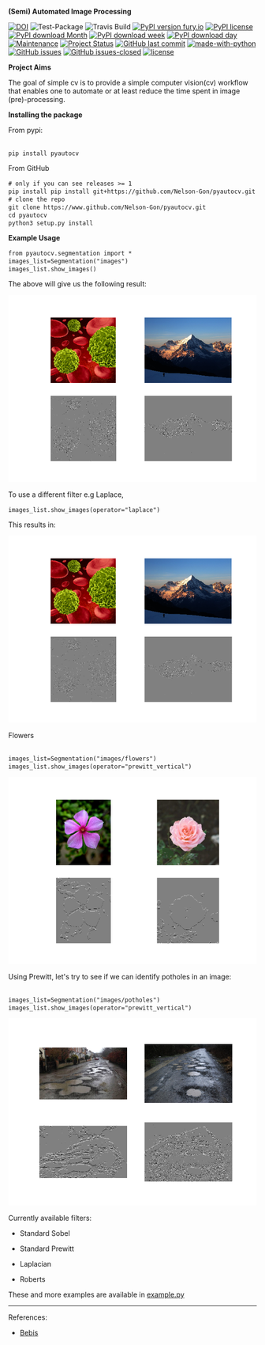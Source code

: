 **(Semi) Automated Image Processing**

[![DOI](https://zenodo.org/badge/249137364.svg)](https://zenodo.org/badge/laflowersdoi/249137364)
![Test-Package](https://github.com/Nelson-Gon/pyautocv/workflows/Test-Package/badge.svg)
![Travis Build](https://travis-ci.com/Nelson-Gon/pyautocv.svg?branch=master)
[![PyPI version fury.io](https://badge.fury.io/py/pyautocv.svg)](https://pypi.python.org/pypi/pyautocv/)
[![PyPI license](https://img.shields.io/pypi/l/pyautocv.svg)](https://pypi.python.org/pypi/pyautocv/)
[![PyPI download Month](https://img.shields.io/pypi/dm/pyautocv.svg)](https://pypi.python.org/pypi/pyautocv/)
[![PyPI download week](https://img.shields.io/pypi/dw/pyautocv.svg)](https://pypi.python.org/pypi/pyautocv/)
[![PyPI download day](https://img.shields.io/pypi/dd/pyautocv.svg)](https://pypi.python.org/pypi/pyautocv/)
[![Maintenance](https://img.shields.io/badge/Maintained%3F-yes-green.svg)](https://GitHub.com/Nelson-Gon/pyautocv/graphs/commit-activity)
[![Project Status](http://www.repostatus.org/badges/laflowers/active.svg)](http://www.repostatus.org/#active) 
[![GitHub last commit](https://img.shields.io/github/last-commit/Nelson-Gon/pyautocv.svg)](https://github.com/Nelson-Gon/pyautocv/commits/master)
[![made-with-python](https://img.shields.io/badge/Made%20with-Python-1f425f.svg)](https://www.python.org/)
[![GitHub issues](https://img.shields.io/github/issues/Nelson-Gon/pyautocv.svg)](https://GitHub.com/Nelson-Gon/pyautocv/issues/)
[![GitHub issues-closed](https://img.shields.io/github/issues-closed/Nelson-Gon/pyautocv.svg)](https://GitHub.com/Nelson-Gon/pyautocv/issues?q=is%3Aissue+is%3Aclosed)
[![license](https://img.shields.io/badge/license-MIT-blue.svg)](https://github.com/Nelson-Gon/pyautocv/blob/master/LICENSE)

**Project Aims**

The goal of simple cv is to provide a simple computer vision(cv) workflow that enables one to automate 
or at least reduce the time spent in image (pre)-processing. 

**Installing the package**

From pypi:

```

pip install pyautocv

```
From GitHub

```
# only if you can see releases >= 1
pip install pip install git+https://github.com/Nelson-Gon/pyautocv.git
# clone the repo
git clone https://www.github.com/Nelson-Gon/pyautocv.git
cd pyautocv
python3 setup.py install

```



**Example Usage**



```
from pyautocv.segmentation import *
images_list=Segmentation("images")
images_list.show_images()

```

The above will give us the following result:


![Sample_colored](./sample_results/images_root.png)

To use a different filter e.g Laplace,

```
images_list.show_images(operator="laplace")

```

This results in:

![Laplace](./sample_results/root_laplace.png)

Flowers
```

images_list=Segmentation("images/flowers")
images_list.show_images(operator="prewitt_vertical")

```

![Flowers](./sample_results/flowers.png)

Using Prewitt, let's try to see if we can identify potholes in an image:

```

images_list=Segmentation("images/potholes")
images_list.show_images(operator="prewitt_vertical")

```

![Prewitt Vertical](sample_results/potholes.png)


Currently available filters:

* Standard Sobel

* Standard Prewitt

* Laplacian

* Roberts

These and more examples are available in [example.py](./examples/example.py)

---

References:

* [Bebis](https://www.cse.unr.edu/~bebis/CS791E/Notes/EdgeDetection.pdf)

